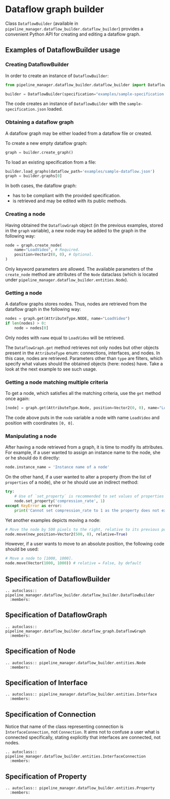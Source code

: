 # Dataflow graph builder

Class `DataflowBuilder` (available in `pipeline_manager.dataflow_builder.dataflow_builder`) provides a convenient Python API for creating and editing a dataflow graph.

## Examples of DataflowBuilder usage

### Creating DataflowBuilder

In order to create an instance of `DataflowBuilder`:
```python
from pipeline_manager.dataflow_builder.dataflow_builder import DataflowBuilder

builder = DataflowBuilder(specification="examples/sample-specification.json")
```

The code creates an instance of `DataflowBuilder` with the `sample-specification.json` loaded.

### Obtaining a dataflow graph

A dataflow graph may be either loaded from a dataflow file or created.

To create a new empty dataflow graph:
```python
graph = builder.create_graph()
```

To load an existing specification from a file:
```python
builder.load_graphs(dataflow_path='examples/sample-dataflow.json')
graph = builder.graphs[0]
```

In both cases, the dataflow graph:
- has to be compliant with the provided specification.
- is retrieved and may be edited with its public methods.

### Creating a node

Having obtained the `DataflowGraph` object (in the previous examples, stored in the `graph` variable), a new node may be added to the graph in the following way:
```python
node = graph.create_node(
    name="LoadVideo", # Required.
    position=Vector2(0, 0), # Optional.
)
```

Only keyword parameters are allowed. The available parameters of the `create_node` method are attributes of the `Node` dataclass (which is located under `pipeline_manager.dataflow_builder.entities.Node`).

### Getting a node

A dataflow graphs stores nodes. Thus, nodes are retrieved from the dataflow graph in the following way:
```python
nodes = graph.get(AttributeType.NODE, name="LoadVideo")
if len(nodes) > 0:
    node = nodes[0]
```

Only nodes with `name` equal to `LoadVideo` will be retrieved.

The `DataflowGraph.get` method retrieves not only nodes but other objects present in the `AttributeType` enum: connections, interfaces, and nodes. In this case, nodes are retrieved. Parameters other than `type` are filters, which specify what values should the obtained objects (here: nodes) have. Take a look at the next example to see such usage.

### Getting a node matching multiple criteria

To get a node, which satisfies all the matching criteria, use the `get` method once again:
```python
[node] = graph.get(AttributeType.Node, position=Vector2(0, 0), name="LoadVideo")
```

The code above puts in the `node` variable a node with name `LoadVideo` and position with coordinates `[0, 0]`.

### Manipulating a node

After having a node retrieved from a graph, it is time to modify its attributes. For example, if a user wanted to assign an instance name to the node, she or he should do it directly:
```python
node.instance_name = 'Instance name of a node'
```

On the other hand, if a user wanted to alter a property (from the list of `properties` of a node), she or he should use an indirect method:
```python
try:
    # Use of `set_property` is recommended to set values of properties of a node.
    node.set_property('compression_rate', 1)
except KeyError as error:
    print('Cannot set compression_rate to 1 as the property does not exists.')
```

Yet another examples depicts moving a node:
```python
# Move the node by 500 pixels to the right, relative to its previous position.
node.move(new_position=Vector2(500, 0), relative=True)
```

However, if a user wants to move to an absolute position, the following code should be used:
```python
# Move a node to [1000, 1000].
node.move(Vector(1000, 1000)) # relative = False, by default
```

## Specification of DataflowBuilder

```{eval-rst}
.. autoclass:: pipeline_manager.dataflow_builder.dataflow_builder.DataflowBuilder
  :members:
```

## Specification of DataflowGraph

```{eval-rst}
.. autoclass:: pipeline_manager.dataflow_builder.dataflow_graph.DataflowGraph
  :members:
```

## Specification of Node

```{eval-rst}
.. autoclass:: pipeline_manager.dataflow_builder.entities.Node
  :members:
```

## Specification of Interface

```{eval-rst}
.. autoclass:: pipeline_manager.dataflow_builder.entities.Interface
  :members:
```

## Specification of Connection

Notice that name of the class representing connection is `InterfaceConnection`, not `Connection`.
It aims not to confuse a user what is connected specifically, stating explicitly that interfaces are connected, not nodes.

```{eval-rst}
.. autoclass:: pipeline_manager.dataflow_builder.entities.InterfaceConnection
  :members:
```

## Specification of Property

```{eval-rst}
.. autoclass:: pipeline_manager.dataflow_builder.entities.Property
  :members:
```
